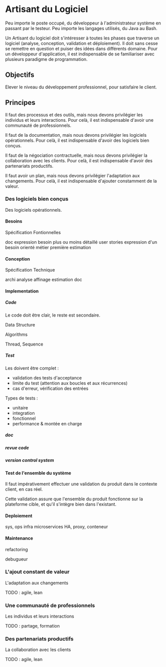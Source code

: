 # Artisant du Logiciel

Peu importe le poste occupé, du développeur à l'administrateur système en passant par le testeur.
Peu importe les langages utilisés, du Java au Bash.

Un Artisant du logiciel doit s'intéresser à toutes les phases que traverse un logiciel (analyse, conception, validation et déploiement).
Il doit sans cesse se remettre en question et puiser des idées dans différents domaine.
Pour un développeur d'application, il est indispensable de se familiariser avec plusieurs paradigme de programmation.

## Objectifs

Elever le niveau du développement professionnel, pour satisfaire le client.

## Principes


Il faut des processus et des outils, mais nous devons privilégier les individus et leurs interactions.
Pour celà, il est indispensable d'avoir une communauté de professionnels.

Il faut de la documentation, mais nous devons privilégier les logiciels opérationnels.
Pour celà, il est indispensable d'avoir des logiciels bien conçus.

Il faut de la négociation contractuelle, mais nous devons privilégier la collaboration avec les clients.
Pour celà, il est indispensable d'avoir des partenariats productifs.

Il faut avoir un plan, mais nous devons privilégier l'adaptation aux changements.
Pour celà, il est indispensable d'ajouter constamment de la valeur.


### Des logiciels bien conçus

Des logiciels opérationnels.

#### Besoins

Spécification Fontionnelles

doc expression besoin plus ou moins détaillé
user stories expression d'un besoin orienté métier
première estimation

#### Conception

Spécification Technique

archi
analyse
affinage estimation
doc

#### Implementation

##### Code
Le code doit être clair, le reste est secondaire.

Data Structure

Algorithms

Thread, Sequence


##### Test
Les doivent être complet : 
 * validation des tests d'acceptance
 * limite du test (attention aux boucles et aux récurrences)
 * cas d'erreur, vérification des entrées

Types de tests : 
 * unitaire
 * integration
 * fonctionnel
 * performance & montée en charge

##### doc


##### revue code


##### version control system

#### Test de l'ensemble du système

Il faut impérativement effectuer une validation du produit dans le contexte client, en cas réel.

Cette validation assure que l'ensemble du produit fonctionne sur la plateforme cible, et qu'il s'intègre bien dans l'existant.

#### Deploiement

sys, ops
infra
microservices
HA, proxy, conteneur

#### Maintenance

refactoring

debugueur

### L'ajout constant de valeur

L'adaptation aux changements
 
TODO : agile, lean

### Une communauté de professionnels

Les individus et leurs interactions

TODO : partage, formation

### Des partenariats productifs

La collaboration avec les clients

TODO : agile, lean
